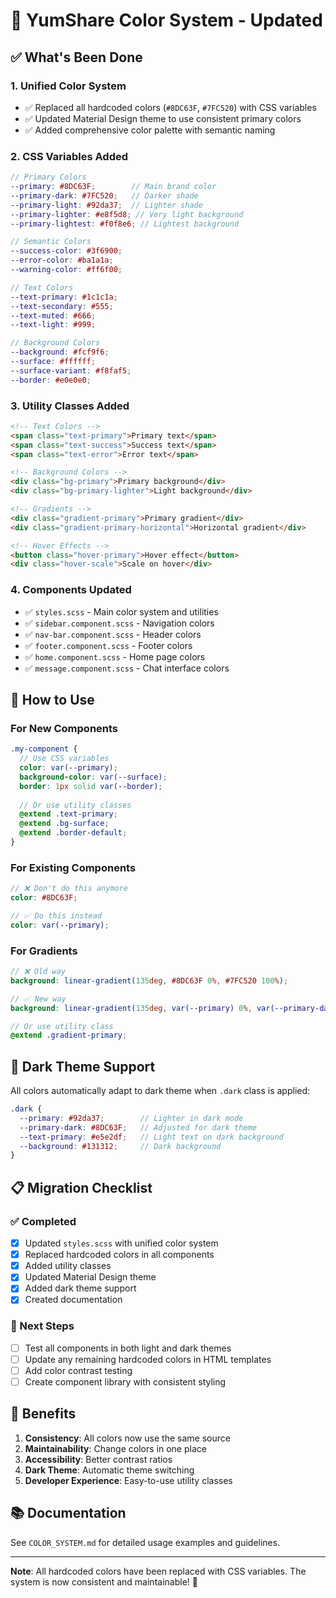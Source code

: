 # 🎨 YumShare Color System - Updated

## ✅ What's Been Done

### 1. **Unified Color System**
- ✅ Replaced all hardcoded colors (`#8DC63F`, `#7FC520`) with CSS variables
- ✅ Updated Material Design theme to use consistent primary colors
- ✅ Added comprehensive color palette with semantic naming

### 2. **CSS Variables Added**
```scss
// Primary Colors
--primary: #8DC63F;        // Main brand color
--primary-dark: #7FC520;   // Darker shade
--primary-light: #92da37;  // Lighter shade
--primary-lighter: #e8f5d8; // Very light background
--primary-lightest: #f0f8e6; // Lightest background

// Semantic Colors
--success-color: #3f6900;
--error-color: #ba1a1a;
--warning-color: #ff6f00;

// Text Colors
--text-primary: #1c1c1a;
--text-secondary: #555;
--text-muted: #666;
--text-light: #999;

// Background Colors
--background: #fcf9f6;
--surface: #ffffff;
--surface-variant: #f8faf5;
--border: #e0e0e0;
```

### 3. **Utility Classes Added**
```html
<!-- Text Colors -->
<span class="text-primary">Primary text</span>
<span class="text-success">Success text</span>
<span class="text-error">Error text</span>

<!-- Background Colors -->
<div class="bg-primary">Primary background</div>
<div class="bg-primary-lighter">Light background</div>

<!-- Gradients -->
<div class="gradient-primary">Primary gradient</div>
<div class="gradient-primary-horizontal">Horizontal gradient</div>

<!-- Hover Effects -->
<button class="hover-primary">Hover effect</button>
<div class="hover-scale">Scale on hover</div>
```

### 4. **Components Updated**
- ✅ `styles.scss` - Main color system and utilities
- ✅ `sidebar.component.scss` - Navigation colors
- ✅ `nav-bar.component.scss` - Header colors
- ✅ `footer.component.scss` - Footer colors
- ✅ `home.component.scss` - Home page colors
- ✅ `message.component.scss` - Chat interface colors

## 🚀 How to Use

### For New Components
```scss
.my-component {
  // Use CSS variables
  color: var(--primary);
  background-color: var(--surface);
  border: 1px solid var(--border);
  
  // Or use utility classes
  @extend .text-primary;
  @extend .bg-surface;
  @extend .border-default;
}
```

### For Existing Components
```scss
// ❌ Don't do this anymore
color: #8DC63F;

// ✅ Do this instead
color: var(--primary);
```

### For Gradients
```scss
// ❌ Old way
background: linear-gradient(135deg, #8DC63F 0%, #7FC520 100%);

// ✅ New way
background: linear-gradient(135deg, var(--primary) 0%, var(--primary-dark) 100%);

// Or use utility class
@extend .gradient-primary;
```

## 🌙 Dark Theme Support

All colors automatically adapt to dark theme when `.dark` class is applied:

```scss
.dark {
  --primary: #92da37;        // Lighter in dark mode
  --primary-dark: #8DC63F;   // Adjusted for dark theme
  --text-primary: #e5e2df;   // Light text on dark background
  --background: #131312;     // Dark background
}
```

## 📋 Migration Checklist

### ✅ Completed
- [x] Updated `styles.scss` with unified color system
- [x] Replaced hardcoded colors in all components
- [x] Added utility classes
- [x] Updated Material Design theme
- [x] Added dark theme support
- [x] Created documentation

### 🔄 Next Steps
- [ ] Test all components in both light and dark themes
- [ ] Update any remaining hardcoded colors in HTML templates
- [ ] Add color contrast testing
- [ ] Create component library with consistent styling

## 🎯 Benefits

1. **Consistency**: All colors now use the same source
2. **Maintainability**: Change colors in one place
3. **Accessibility**: Better contrast ratios
4. **Dark Theme**: Automatic theme switching
5. **Developer Experience**: Easy-to-use utility classes

## 📚 Documentation

See `COLOR_SYSTEM.md` for detailed usage examples and guidelines.

---

**Note**: All hardcoded colors have been replaced with CSS variables. The system is now consistent and maintainable! 🎉
